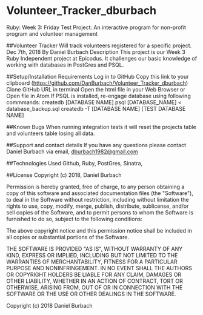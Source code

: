 # Volunteer_Tracker_dburbach
Ruby: Week 3: Friday Test Project: An interactive program for non-profit program and volunteer management

##Volunteer Tracker
Will track volunteers registered for a specific project. Dec 7th, 2018
By Daniel Burbach
Description
This project is our Week 3 Ruby Independent project at Epicodus. It challenges our basic knowledge of working with databases in PostGres and PSQL.

##Setup/Installation Requirements
Log in to GitHub
Copy this link to your clipboard (https://github.com/DanBurbach/Volunteer_Tracker_dburbach)
Clone GitHub URL in terminal
Open the html file in your Web Browser or
Open file in Atom
If PSQL is installed, re-engage database using following commmands:
createdb [DATABASE NAME] psql [DATABASE_NAME] < database_backup.sql createdb -T [DATABASE NAME] [TEST DATABASE NAME]

##Known Bugs
When running integration tests it will reset the projects table and volunteers table losing all data.

##Support and contact details
If you have any questions please contact Daniel Burbach via email, dburbach1982@gmail.com

##Technologies Used
Github, Ruby, PostGres, Sinatra,

##License
Copyright (c) 2018, Daniel Burbach

Permission is hereby granted, free of charge, to any person obtaining a copy of this software and associated documentation files (the "Software"), to deal in the Software without restriction, including without limitation the rights to use, copy, modify, merge, publish, distribute, sublicense, and/or sell copies of the Software, and to permit persons to whom the Software is furnished to do so, subject to the following conditions:

The above copyright notice and this permission notice shall be included in all copies or substantial portions of the Software.

THE SOFTWARE IS PROVIDED "AS IS", WITHOUT WARRANTY OF ANY KIND, EXPRESS OR IMPLIED, INCLUDING BUT NOT LIMITED TO THE WARRANTIES OF MERCHANTABILITY, FITNESS FOR A PARTICULAR PURPOSE AND NONINFRINGEMENT. IN NO EVENT SHALL THE AUTHORS OR COPYRIGHT HOLDERS BE LIABLE FOR ANY CLAIM, DAMAGES OR OTHER LIABILITY, WHETHER IN AN ACTION OF CONTRACT, TORT OR OTHERWISE, ARISING FROM, OUT OF OR IN CONNECTION WITH THE SOFTWARE OR THE USE OR OTHER DEALINGS IN THE SOFTWARE.

Copyright (c) 2018 Daniel Burbach
